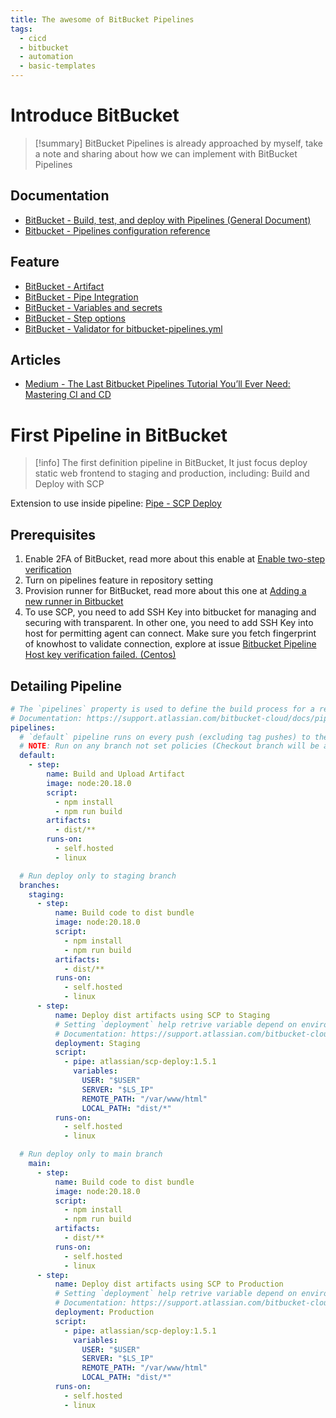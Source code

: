 ```yaml
---
title: The awesome of BitBucket Pipelines
tags:
  - cicd
  - bitbucket
  - automation
  - basic-templates
---
```

# Introduce BitBucket

>[!summary]
>BitBucket Pipelines is already approached by myself, take a note and sharing about how we can implement with BitBucket Pipelines

## Documentation

- [BitBucket - Build, test, and deploy with Pipelines (General Document)](https://support.atlassian.com/bitbucket-cloud/docs/build-test-and-deploy-with-pipelines/)
- [Bitbucket - Pipelines configuration reference](https://support.atlassian.com/bitbucket-cloud/docs/bitbucket-pipelines-configuration-reference/)
## Feature

- [BitBucket - Artifact](https://support.atlassian.com/bitbucket-cloud/docs/use-artifacts-in-steps/)
- [BitBucket - Pipe Integration](https://bitbucket.org/product/features/pipelines/integrations)
- [BitBucket - Variables and secrets](https://support.atlassian.com/bitbucket-cloud/docs/variables-and-secrets/)
- [BitBucket - Step options](https://support.atlassian.com/bitbucket-cloud/docs/step-options/)
- [BitBucket - Validator for bitbucket-pipelines.yml](https://bitbucket.org/product/pipelines/validator)
## Articles

- [Medium - The Last Bitbucket Pipelines Tutorial You’ll Ever Need: Mastering CI and CD](https://chrisfrewin.medium.com/the-last-bitbucket-pipelines-tutorial-youll-ever-need-mastering-ci-and-cd-28a027fc5e40)


# First Pipeline in BitBucket

>[!info]
>The first definition pipeline in BitBucket, It just focus deploy static web frontend to staging and production, including: Build and Deploy with SCP

Extension to use inside pipeline: [Pipe - SCP Deploy](https://bitbucket.org/product/features/pipelines/integrations?search=atlassian%2Fscp-deploy&p=atlassian/scp-deploy)
## Prerequisites

1. Enable 2FA of BitBucket, read more about this enable at [Enable two-step verification](https://support.atlassian.com/bitbucket-cloud/docs/enable-two-step-verification/)
2. Turn on pipelines feature in repository setting
3. Provision runner for BitBucket, read more about this one at [Adding a new runner in Bitbucket](https://support.atlassian.com/bitbucket-cloud/docs/adding-a-new-runner-in-bitbucket/)
4. To use SCP, you need to add SSH Key into bitbucket for managing and securing with transparent. In other one, you need to add SSH Key into host for permitting agent can connect. Make sure you fetch fingerprint of knowhost to validate connection, explore at issue [Bitbucket Pipeline Host key verification failed. (Centos)](https://community.atlassian.com/t5/Bitbucket-questions/Bitbucket-Pipeline-Host-key-verification-failed-Centos/qaq-p/1574263)

## Detailing Pipeline

```yaml
# The `pipelines` property is used to define the build process for a repository.
# Documentation: https://support.atlassian.com/bitbucket-cloud/docs/pipeline-start-conditions/
pipelines:
  # `default` pipeline runs on every push (excluding tag pushes) to the repository
  # NOTE: Run on any branch not set policies (Checkout branch will be affected)
  default:
    - step:
        name: Build and Upload Artifact
        image: node:20.18.0
        script:
          - npm install
          - npm run build
        artifacts:
          - dist/**
        runs-on:
          - self.hosted
          - linux

  # Run deploy only to staging branch
  branches:
    staging:
      - step:
          name: Build code to dist bundle
          image: node:20.18.0
          script:
            - npm install
            - npm run build
          artifacts:
            - dist/**
          runs-on:
            - self.hosted
            - linux
      - step:
          name: Deploy dist artifacts using SCP to Staging
          # Setting `deployment` help retrive variable depend on environment definition in deployment tab of repository setting
          # Documentation: https://support.atlassian.com/bitbucket-cloud/docs/step-options/#Deployment
          deployment: Staging
          script:
            - pipe: atlassian/scp-deploy:1.5.1
              variables:
                USER: "$USER"
                SERVER: "$LS_IP"
                REMOTE_PATH: "/var/www/html"
                LOCAL_PATH: "dist/*"
          runs-on:
            - self.hosted
            - linux

  # Run deploy only to main branch
    main:
      - step:
          name: Build code to dist bundle
          image: node:20.18.0
          script:
            - npm install
            - npm run build
          artifacts:
            - dist/**
          runs-on:
            - self.hosted
            - linux
      - step:
          name: Deploy dist artifacts using SCP to Production
          # Setting `deployment` help retrive variable depend on environment definition in deployment tab of repository setting
          # Documentation: https://support.atlassian.com/bitbucket-cloud/docs/step-options/#Deployment
          deployment: Production
          script:
            - pipe: atlassian/scp-deploy:1.5.1
              variables:
                USER: "$USER"
                SERVER: "$LS_IP"
                REMOTE_PATH: "/var/www/html"
                LOCAL_PATH: "dist/*"
          runs-on:
            - self.hosted
            - linux
```
